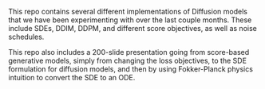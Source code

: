 This repo contains several different implementations of Diffusion models that we have been experimenting with over the last couple months. These include SDEs, DDIM, DDPM, and different score objectives, as well as noise schedules. 

This repo also includes a 200-slide presentation going from score-based generative models, simply from changing the loss objectives, to the SDE formulation for diffusion models, and then by using Fokker-Planck physics intuition to convert the SDE to an ODE. 
